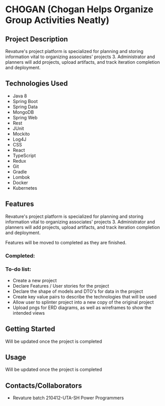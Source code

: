 # CHOGAN (Chogan Helps Organize Group Activities Neatly)

## Project Description

Revature's project platform is specialized for planning and storing information vital to organizing associates' projects 3. Administrator and planners will add projects, upload artifacts, and track iteration completion and deployment.

## Technologies Used

* Java 8
* Spring Boot
* Spring Data
* MongoDB
* Spring Web
* Rest
* JUnit
* Mockito
* Log4J
* CSS
* React
* TypeScript
* Redux
* Git
* Gradle
* Lombok
* Docker
* Kubernetes

## Features
Revature's project platform is specialized for planning and storing information vital to organizing associates' projects 3. Administrator and planners will add projects, upload artifacts, and track iteration completion and deployment.

Features will be moved to completed as they are finished.

### Completed:


### To-do list:
* Create a new project
* Declare Features / User stories for the project
* Declare the shape of models and DTO's for data in the project
* Create key value pairs to describe the technologies that will be used
* Allow user to splinter project into a new copy of the original project
* Upload pngs for ERD diagrams, as well as wireframes to show the intended views


## Getting Started

Will be updated once the project is completed

## Usage

Will be updated once the project is completed

## Contacts/Collaborators
* Revature batch 210412-UTA-SH Power Programmers

